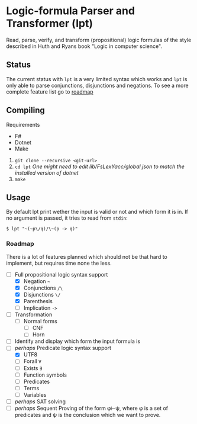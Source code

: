 # Logic-formula Parser and Transformer (lpt)

Read, parse, verify, and transform (propositional) logic formulas of the style
described in Huth and Ryans book "Logic in computer science".


## Status

The current status with `lpt` is a very limited syntax which works and `lpt` is
only able to parse conjunctions, disjunctions and negations. To see a more
complete feature list go to [roadmap](#roadmap)


## Compiling

Requirements

* F#
* Dotnet
* Make

1. `git clone --recursive <git-url>`
2. `cd lpt`
   _One might need to edit lib/FsLexYacc/global.json to match the installed version of dotnet_
3. `make`


## Usage

By default lpt print wether the input is valid or not and which form it is in.
If no argument is passed, it tries to read from `stdin`:

```
$ lpt "~(~p\/q)/\~(p -> q)"
```


### Roadmap

There is a lot of features planned which should not be that hard to implement,
but requires time none the less.

* [ ] Full propositional logic syntax support
  + [x] Negation `~`
  + [x] Conjunctions `/\`
  + [x] Disjunctions `\/`
  + [x] Parenthesis
  + [ ] Implication `->`
* [ ] Transformation
  + [ ] Normal forms
    - [ ] CNF
    - [ ] Horn
* [ ] Identify and display which form the input formula is
* [ ] _perhaps_ Predicate logic syntax support
  + [x] UTF8
  + [ ] Forall `∀`
  + [ ] Exists `∃`
  + [ ] Function symbols
  + [ ] Predicates
  + [ ] Terms
  + [ ] Variables
* [ ] _perhaps_ SAT solving
* [ ] _perhaps_ Sequent Proving of the form φ⊢ψ, where φ is a set of
      predicates and ψ is the conclusion which we want to prove.
